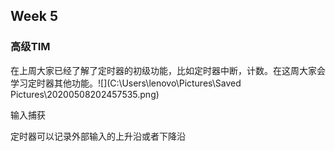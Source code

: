 ## Week 5



### 高级TIM

在上周大家已经了解了定时器的初级功能，比如定时器中断，计数。在这周大家会学习定时器其他功能。![](C:\Users\lenovo\Pictures\Saved Pictures\20200508202457535.png)

输入捕获

定时器可以记录外部输入的上升沿或者下降沿